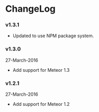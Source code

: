 # ChangeLog

### v1.3.1

* Updated to use NPM package system.

### v1.3.0
27-March-2016

* Add support for Meteor 1.3

### v1.2.1
27-March-2016

* Add support for Meteor 1.2
